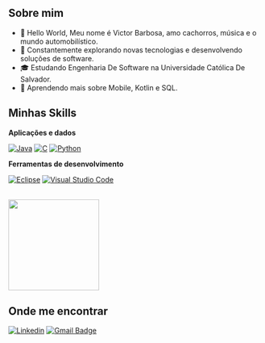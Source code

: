
## Sobre mim
- 👋 Hello World, Meu nome é Victor Barbosa, amo cachorros, música e o mundo automobilístico.
- 🤔 Constantemente explorando novas tecnologias e desenvolvendo soluções de software.
- 🎓 Estudando Engenharia De Software na Universidade Católica De Salvador.
- 🌱 Aprendendo mais sobre Mobile, Kotlin e SQL.

## Minhas Skills

**Aplicações e dados**

[![Java](https://img.shields.io/badge/Java-%23ED8B00.svg?logo=openjdk&logoColor=white)](#)
[![C](https://img.shields.io/badge/C-00599C?logo=c&logoColor=white)](#)
[![Python](https://img.shields.io/badge/Python-3776AB?logo=python&logoColor=fff)](#)

**Ferramentas de desenvolvimento**

[![Eclipse](https://img.shields.io/badge/Eclipse-FE7A16.svg?logo=Eclipse&logoColor=white)](#)
[![Visual Studio Code](https://img.shields.io/badge/Visual%20Studio%20Code-0078d7.svg?logo=visual-studio-code&logoColor=white)](#)

<br/>

<a href="https://github.com/itsvictormb" title="Perfil de Victor">
  <img height="180em" src="https://github-readme-stats.vercel.app/api?username=itsvictormb&theme=dracula&show_icons=true" />
</a>

## Onde me encontrar

[![Linkedin](https://img.shields.io/badge/-Victor_Barbosa-blue?style=flat-square&logo=Linkedin&logoColor=white&link=https://www.linkedin.com/in/itsvictormb/)](https://www.linkedin.com/in/itsvictormb/)
[![Gmail Badge](https://img.shields.io/badge/-seuemail@email.com-006bed?style=flat-square&logo=Gmail&logoColor=white&link=mailto:victormalta1@outlook.com)](mailto:victormalta1@outlook.com)
